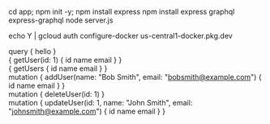 cd app; npm init -y;
npm install express
npm install express graphql express-graphql
node server.js

echo Y | gcloud auth configure-docker us-central1-docker.pkg.dev 

query {
hello
}
<br>
{
getUser(id: 1) {
id
name
email
}
}
<br>
{
getUsers {
id
name
email
}
}
<br>
mutation {
addUser(name: "Bob Smith", email: "bobsmith@example.com") {
id
name
email
}
}
<br>
mutation {
deleteUser(id: 1)
}
<br>
mutation {
updateUser(id: 1, name: "John Smith", email: "johnsmith@example.com") {
id
name
email
}
}



